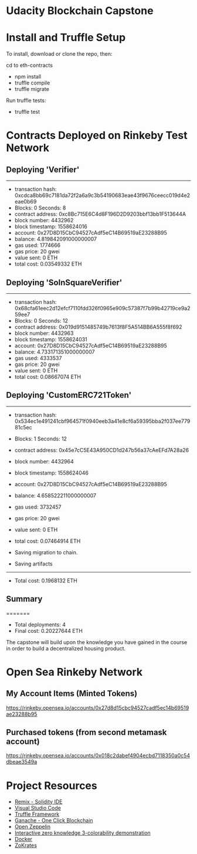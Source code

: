# Udacity Blockchain Capstone
# Install and Truffle Setup

To install, download or clone the repo, then:

cd to eth-contracts

- npm install 
- truffle compile
- truffle migrate

Run truffle tests:

- truffle test

# Contracts Deployed on Rinkeby Test Network
  ## Deploying 'Verifier'
   --------------------
   - transaction hash:    0xcdca8bb69c7181da72f2a6a9c3b54190683eae43f9676ceecc019d4e2eae0b69
   - Blocks: 0            Seconds: 8
   - contract address:    0xc8Bc715E6C4d8F196D2D9203bbf13bb1F513644A
   - block number:        4432962
   - block timestamp:     1558624016
   - account:             0x27D8D15CbC94527cAdf5eC14B69519aE23288B95
   - balance:             4.819842091000000007
   - gas used:            1774666
   - gas price:           20 gwei
   - value sent:          0 ETH
   - total cost:          0.03549332 ETH


   ## Deploying 'SolnSquareVerifier'
   ------------------------------
   - transaction hash:    0x68cfa61eec2d12efcf7110fdd326f0965e909c57387f7b99b42719ce9a259ee7
   - Blocks: 0            Seconds: 12
   - contract address:    0x019d9151485749b7613f8F5A514BB6A555f8f692
   - block number:        4432963
   - block timestamp:     1558624031
   - account:             0x27D8D15CbC94527cAdf5eC14B69519aE23288B95
   - balance:             4.733171351000000007
   - gas used:            4333537
   - gas price:           20 gwei
   - value sent:          0 ETH
   - total cost:          0.08667074 ETH


   ## Deploying 'CustomERC721Token'
   -----------------------------
   - transaction hash:    0x534ec1e491241cbf964571f0940eeb3a41e8cf6a59395bba2f037ee77981c5ec
   - Blocks: 1            Seconds: 12
   - contract address:    0x45e7cC5E43A950CD1d247b56a37cAeEFd7A28a26
   - block number:        4432964
   - block timestamp:     1558624046
   - account:             0x27D8D15CbC94527cAdf5eC14B69519aE23288B95
   - balance:             4.658522211000000007
   - gas used:            3732457
   - gas price:           20 gwei
   - value sent:          0 ETH
   - total cost:          0.07464914 ETH


   - Saving migration to chain.
   - Saving artifacts
   -------------------------------------
   - Total cost:           0.1968132 ETH


## Summary
=======
- Total deployments:   4
- Final cost:          0.20227644 ETH

The capstone will build upon the knowledge you have gained in the course in order to build a decentralized housing product. 

# Open Sea Rinkeby Network
## My Account Items (Minted Tokens)
https://rinkeby.opensea.io/accounts/0x27d8d15cbc94527cadf5ec14b69519ae23288b95

## Purchased tokens (from second metamask account)
https://rinkeby.opensea.io/accounts/0x018c2dabef4904ecbd7118350a0c54dbeae3549a

# Project Resources

* [Remix - Solidity IDE](https://remix.ethereum.org/)
* [Visual Studio Code](https://code.visualstudio.com/)
* [Truffle Framework](https://truffleframework.com/)
* [Ganache - One Click Blockchain](https://truffleframework.com/ganache)
* [Open Zeppelin ](https://openzeppelin.org/)
* [Interactive zero knowledge 3-colorability demonstration](http://web.mit.edu/~ezyang/Public/graph/svg.html)
* [Docker](https://docs.docker.com/install/)
* [ZoKrates](https://github.com/Zokrates/ZoKrates)
